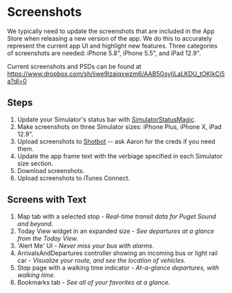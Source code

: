 # Screenshots

We typically need to update the screenshots that are included in the App Store when releasing a new version of the app. We do this to accurately represent the current app UI and highlight new features. Three categories of screenshots are needed: iPhone 5.8", iPhone 5.5", and iPad 12.9".

Current screenshots and PSDs can be found at https://www.dropbox.com/sh/iiwe9lzaiqxwzm6/AAB5GsyIiLaLKDU_tOKIkCi5a?dl=0

## Steps

1. Update your Simulator's status bar with [SimulatorStatusMagic](https://github.com/shinydevelopment/SimulatorStatusMagic).
2. Make screenshots on three Simulator sizes: iPhone Plus, iPhone X, iPad 12.9".
3. Upload screenshots to [Shotbot](https://app.shotbot.io/#/edit/a69c6d60-5a1e-44ac-bfea-b29f62ee3d54) -- ask Aaron for the creds if you need them.
4. Update the app frame text with the verbiage specified in each Simulator size section.
5. Download screenshots.
6. Upload screenshots to iTunes Connect.

## Screens with Text

1. Map tab with a selected stop - *Real-time transit data for Puget Sound and beyond.*
2. Today View widget in an expanded size - *See departures at a glance from the Today View.*
3. 'Alert Me' UI - *Never miss your bus with alarms.*
4. ArrivalsAndDepartures controller showing an incoming bus or light rail car - *Visualize your route, and see the location of vehicles.*
5. Stop page with a walking time indicator - *At-a-glance departures, with walking time.*
6. Bookmarks tab - *See all of your favorites at a glance.*

